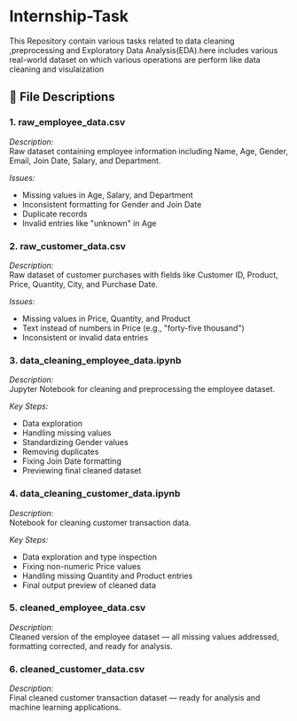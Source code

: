 # Internship-Task
This Repository contain various tasks related to data cleaning ,preprocessing and Exploratory Data Analysis(EDA).here includes various real-world dataset on which various operations are perform like data cleaning and visulaization
## 📂 File Descriptions

### 1. raw_employee_data.csv

*Description:*  
Raw dataset containing employee information including Name, Age, Gender, Email, Join Date, Salary, and Department.

*Issues:*  
- Missing values in Age, Salary, and Department  
- Inconsistent formatting for Gender and Join Date  
- Duplicate records  
- Invalid entries like "unknown" in Age  


### 2. raw_customer_data.csv

*Description:*  
Raw dataset of customer purchases with fields like Customer ID, Product, Price, Quantity, City, and Purchase Date.

*Issues:*  
- Missing values in Price, Quantity, and Product  
- Text instead of numbers in Price (e.g., "forty-five thousand")  
- Inconsistent or invalid data entries  


### 3. data_cleaning_employee_data.ipynb

*Description:*  
Jupyter Notebook for cleaning and preprocessing the employee dataset.

*Key Steps:*  
- Data exploration  
- Handling missing values  
- Standardizing Gender values  
- Removing duplicates  
- Fixing Join Date formatting  
- Previewing final cleaned dataset  

### 4. data_cleaning_customer_data.ipynb

*Description:*  
Notebook for cleaning customer transaction data.

*Key Steps:*  
- Data exploration and type inspection  
- Fixing non-numeric Price values  
- Handling missing Quantity and Product entries  
- Final output preview of cleaned data  


### 5. cleaned_employee_data.csv

*Description:*  
Cleaned version of the employee dataset — all missing values addressed, formatting corrected, and ready for analysis.

### 6. cleaned_customer_data.csv

*Description:*  
Final cleaned customer transaction dataset — ready for analysis and machine learning applications.
